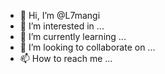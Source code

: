 - 👋 Hi, I’m @L7mangi
- 👀 I’m interested in ...
- 🌱 I’m currently learning ...
- 💞️ I’m looking to collaborate on ...
- 📫 How to reach me ...

<!---
L7mangi/L7mangi is a ✨ special ✨ repository because its `README.md` (this file) appears on your GitHub profile.
You can click the Preview link to take a look at your changes.
--->
